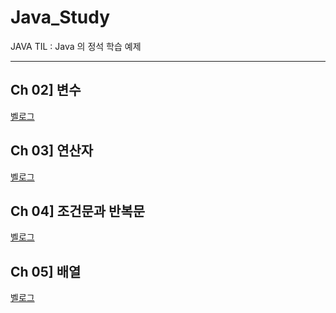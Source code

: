 # Java_Study
JAVA TIL  : Java 의 정석 학습 예제 

---

## Ch 02] 변수
[벨로그](https://velog.io/@yoojinjangjang/JAVA-Ch-02.-%EB%B3%80%EC%88%98)

## Ch 03] 연산자 
[벨로그](https://velog.io/@yoojinjangjang/JAVA-Ch-03.-%EC%97%B0%EC%82%B0%EC%9E%90)

## Ch 04] 조건문과 반복문
[벨로그](https://velog.io/@yoojinjangjang/JAVA-Ch-04.-%EC%A1%B0%EA%B1%B4%EB%AC%B8%EA%B3%BC-%EB%B0%98%EB%B3%B5%EB%AC%B8) 

## Ch 05] 배열
[벨로그](https://velog.io/@yoojinjangjang/JAVA-Ch-05.-%EB%B0%B0%EC%97%B4)